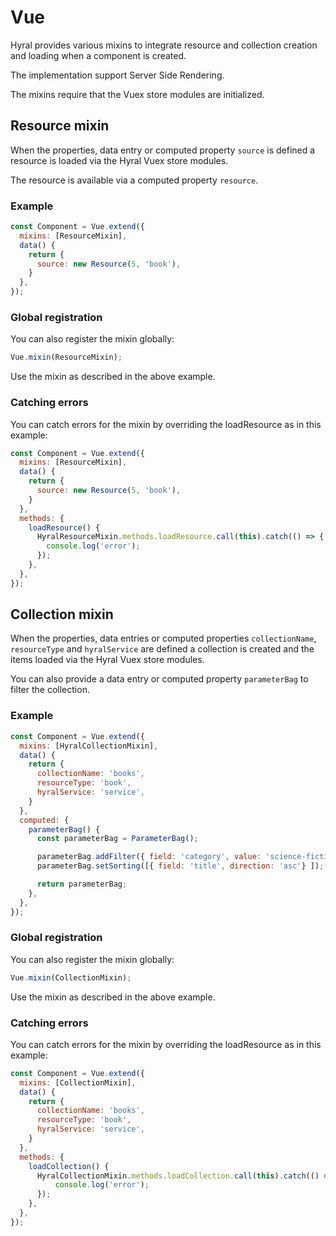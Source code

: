 # Vue
Hyral provides various mixins to integrate resource and collection creation and loading when a component is created.

The implementation support Server Side Rendering.

The mixins require that the Vuex store modules are initialized.

## Resource mixin
When the properties, data entry or computed property `source` is defined a
resource is loaded via the Hyral Vuex store modules.

The resource is available via a computed property `resource`.

### Example
```javascript
const Component = Vue.extend({
  mixins: [ResourceMixin],
  data() {
    return {
      source: new Resource(5, 'book'),
    }
  },
});
```

### Global registration
You can also register the mixin globally:

```javascript
Vue.mixin(ResourceMixin);
```

Use the mixin as described in the above example.


### Catching errors
You can catch errors for the mixin by overriding the loadResource as in this example:
```javascript
const Component = Vue.extend({
  mixins: [ResourceMixin],
  data() {
    return {
      source: new Resource(5, 'book'),
    }
  },
  methods: {
    loadResource() {
      HyralResourceMixin.methods.loadResource.call(this).catch(() => {
        console.log('error');
      });
    },
  },
});
```

## Collection mixin
When the properties, data entries or computed properties `collectionName`, `resourceType` and `hyralService` are 
defined a collection is created and the items loaded via the Hyral Vuex store modules.

You can also provide a data entry or computed property `parameterBag` to filter the collection.

### Example
```javascript
const Component = Vue.extend({
  mixins: [HyralCollectionMixin],
  data() {
    return {
      collectionName: 'books',
      resourceType: 'book',
      hyralService: 'service',
    }
  },
  computed: {
    parameterBag() {
      const parameterBag = ParameterBag();

      parameterBag.addFilter({ field: 'category', value: 'science-fiction' });
      parameterBag.setSorting([{ field: 'title', direction: 'asc'} ]);

      return parameterBag;
    },
  },
});
```

### Global registration
You can also register the mixin globally:

```javascript
Vue.mixin(CollectionMixin);
```

Use the mixin as described in the above example.

### Catching errors
You can catch errors for the mixin by overriding the loadResource as in this example:
```javascript
const Component = Vue.extend({
  mixins: [CollectionMixin],
  data() {
    return {
      collectionName: 'books',
      resourceType: 'book',
      hyralService: 'service',
    }
  },
  methods: {
    loadCollection() {
      HyralCollectionMixin.methods.loadCollection.call(this).catch(() => {
          console.log('error');
      });
    },
  },
});
```
